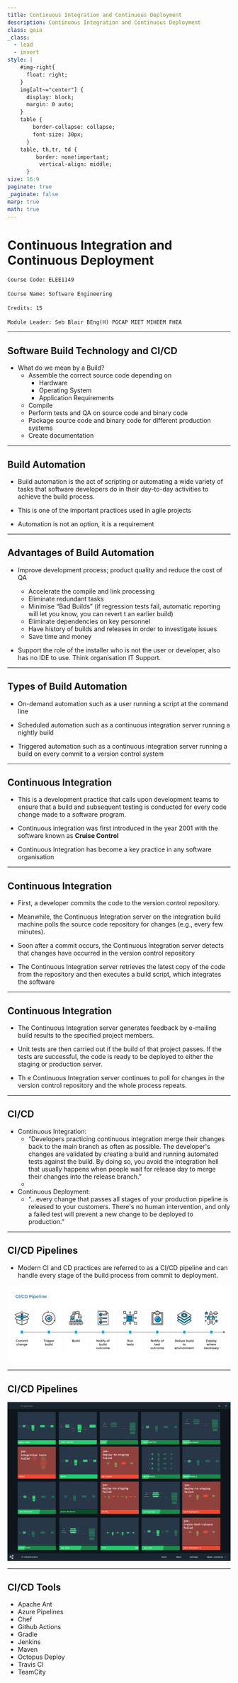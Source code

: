 ```yaml
---
title: Continuous Integration and Continuous Deployment
description: Continuous Integration and Continuous Deployment
class: gaia
_class:
  - lead
  - invert
style: |
    #img-right{
      float: right;
    }
    img[alt~="center"] {
      display: block;
      margin: 0 auto;
    }
    table {
        border-collapse: collapse;
        font-size: 30px;
      }
    table, th,tr, td {
         border: none!important; 
          vertical-align: middle;
      }
size: 16:9
paginate: true
_paginate: false
marp: true
math: true
---
```


# Continuous Integration and Continuous Deployment

    Course Code: ELEE1149 
    
    Course Name: Software Engineering

    Credits: 15

    Module Leader: Seb Blair BEng(H) PGCAP MIET MIHEEM FHEA

---

## Software Build Technology and CI/CD

- What do we mean by a Build?
  - Assemble the correct source code depending on 
    - Hardware
    - Operating System
    - Application Requirements 
  - Compile
  - Perform tests and QA on source code and binary code
  - Package source code and binary code for different production systems
  - Create documentation

---

## Build Automation

- Build automation is the act of scripting or automating a wide variety of tasks that software developers do in their day-to-day activities to achieve the build process.

- This is one of the important practices used in agile projects

- Automation is not an option, it is a requirement 

---

## Advantages of Build Automation

- Improve development process; product quality and reduce the cost of QA
  - Accelerate the compile and link processing
  - Eliminate redundant tasks 
  - Minimise “Bad Builds” (if regression tests fail, automatic reporting will let you know, you can revert t an earlier build)
  - Eliminate dependencies on key personnel 
  - Have history of builds and releases in order to investigate issues
  - Save time and money

- Support the role of the installer who is not the user or developer, also has no IDE to use. Think organisation IT Support.

---

## Types of Build Automation

- On-demand automation such as a user running a script at the command line

- Scheduled automation such as a continuous integration server running a nightly build

- Triggered automation such as a continuous integration server running a build on every commit to a version control system

---

## Continuous Integration

- This is a development practice that calls upon development teams to ensure that a build and subsequent testing is conducted for every code change made to a software program.

- Continuous integration was first introduced in the year 2001 with the software known as **Cruise Control**

- Continuous Integration has become a key practice in any software organisation

---

## Continuous Integration

- First, a developer commits the code to the version control repository. 

- Meanwhile, the Continuous Integration server on the integration build machine polls the source code repository for changes (e.g., every few minutes). 

- Soon after a commit occurs, the Continuous Integration server detects that changes have occurred in the version control repository 

- The Continuous Integration server retrieves the latest copy of the code from the repository and then executes a build script, which integrates the software

---

## Continuous Integration

- The Continuous Integration server generates feedback by e-mailing build results to the specified project members.

- Unit tests are then carried out if the build of that project passes. If the tests are successful, the code is ready to be deployed to either the staging or production server.

- Th e Continuous Integration server continues to poll for changes in the version control repository and the whole process repeats.

---

## CI/CD

- Continuous Integration:
  - “Developers practicing continuous integration merge their changes back to the main branch as often as possible. The developer's changes are validated by creating a build and running automated tests against the build. By doing so, you avoid the integration hell that usually happens when people wait for release day to merge their changes into the release branch.”
  - 
- Continuous Deployment:
  - “…every change that passes all stages of your production pipeline is released to your customers. There's no human intervention, and only a failed test will prevent a new change to be deployed to production.”

---

## CI/CD Pipelines

- Modern CI and CD practices are referred to as a CI/CD pipeline and can handle every stage of the build process from commit to deployment.

![w:1100 center](../../figures/cicdPipelines.png)

---

## CI/CD Pipelines

![w:900 center](../../figures/cicdIndicator.png)

---

## CI/CD Tools

- Apache Ant
- Azure Pipelines
- Chef
- Github Actions
- Gradle
- Jenkins
- Maven
- Octopus Deploy
- Travis CI
- TeamCity






